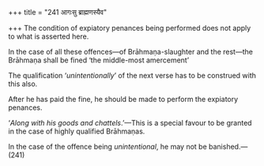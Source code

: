 +++
title = "241 आगःसु ब्राह्मणस्यैव"

+++
The condition of expiatory penances being performed does not apply to
what is asserted here.

In the case of all these offences—of Brāhmaṇa-slaughter and the rest—the
Brāhmaṇa shall be fined ‘the middle-most amercement’

The qualification ‘*unintentionally*’ of the next verse has to be
construed with this also.

After he has paid the fine, he should be made to perform the expiatory
penances.

‘*Along with his goods and chattels*.’—This is a special favour to be
granted in the case of highly qualified Brāhmaṇas.

In the case of the offence being *unintentional*, he may not be
banished.—(241)


